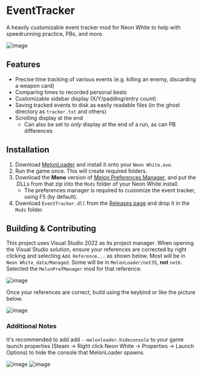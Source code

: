 # EventTracker
A heavily customizable event tracker mod for Neon White to help with speedrunning practice, PBs, and more.

![image](https://github.com/stxticOVFL/EventTracker/assets/29069561/8efc6d74-95ac-453b-8225-7a935c1d1aec)

## Features
- Precise time tracking of various events (e.g. killing an enemy, discarding a weapon card)
- Comparing times to recorded personal bests
- Customizable sidebar display (X/Y/padding/entry count)
- Saving tracked events to disk as easily readable files (in the ghost directory as `tracker.txt` and others)
- Scrolling display at the end
  - Can also be set to _only_ display at the end of a run, as can PB differences

## Installation

1. Download [MelonLoader](https://github.com/LavaGang/MelonLoader/releases/latest) and install it onto your `Neon White.exe`.
2. Run the game once. This will create required folders.
3. Download the **Mono** version of [Melon Preferences Manager](https://github.com/Bluscream/MelonPreferencesManager/releases/latest), and put the .DLLs from that zip into the `Mods` folder of your Neon White install.
    - The preferences manager is required to customize the event tracker, using F5 (by default).
4. Download `EventTracker.dll` from the [Releases page](https://github.com/stxticOVFL/EventTracker/releases/latest) and drop it in the `Mods` folder.

## Building & Contributing
This project uses Visual Studio 2022 as its project manager. When opening the Visual Studio solution, ensure your references are corrected by right clicking and selecting `Add Reference...` as shown below. 
Most will be in `Neon White_data/Managed`. Some will be in `MelonLoader/net35`, **not** `net6`. Selected the `MelonPrefManager` mod for that reference.

![image](https://github.com/stxticOVFL/EventTracker/assets/29069561/ed3d94e3-52f2-48ea-9d69-84b018cf4336)

Once your references are correct, build using the keybind or like the picture below.

![image](https://github.com/stxticOVFL/EventTracker/assets/29069561/40a50e46-5fc2-4acc-a3c9-4d4edb8c7d83)


### Additional Notes
It's recommended to add add `--melonloader.hideconsole` to your game launch properties (Steam -> Right click Neon White -> Properties -> Launch Options) to hide the console that MelonLoader spawns.

![image](https://github.com/stxticOVFL/EventTracker/assets/29069561/9c037da5-7323-435f-9e55-80904f799ae0)
![image](https://github.com/stxticOVFL/EventTracker/assets/29069561/4a4fa519-15b4-486f-a354-6ff7d0672df4)
